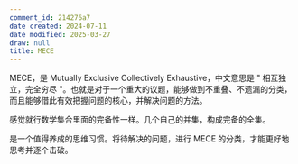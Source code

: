 ```yaml
---
comment_id: 214276a7
date created: 2024-07-11
date modified: 2025-03-27
draw: null
title: MECE
---
```

MECE，是 Mutually Exclusive Collectively Exhaustive，中文意思是 " 相互独立，完全穷尽 "。也就是对于一个重大的议题，能够做到不重叠、不遗漏的分类，而且能够借此有效把握问题的核心，并解决问题的方法。

感觉就行数学集合里面的完备性一样。几个自己的并集，构成完备的全集。

是一个值得养成的思维习惯。将待解决的问题，进行 MECE 的分类，才能更好地思考并逐个击破。
